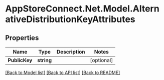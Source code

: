 # AppStoreConnect.Net.Model.AlternativeDistributionKeyAttributes

## Properties

Name | Type | Description | Notes
------------ | ------------- | ------------- | -------------
**PublicKey** | **string** |  | [optional] 

[[Back to Model list]](../README.md#documentation-for-models) [[Back to API list]](../README.md#documentation-for-api-endpoints) [[Back to README]](../README.md)


